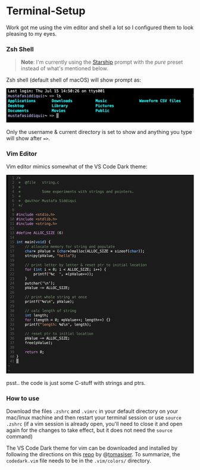# Terminal-Setup
Work got me using the vim editor and shell a lot so I configured them to look pleasing to my eyes.

### Zsh Shell

> **Note**: I'm currently using the [Starship](https://starship.rs) prompt with the *pure* preset instead of what's mentioned below.

Zsh shell (default shell of macOS) will show prompt as:

![prompt](https://github.com/mustafa-siddiqui/Terminal-Setup/blob/main/zsh_prompt.png)

Only the username & current directory is set to show and anything you type will show after `=>`.

### Vim Editor
Vim editor mimics somewhat of the VS Code Dark theme:

![vs_code](https://github.com/mustafa-siddiqui/Terminal-Setup/blob/main/vim_interface.png)

psst.. the code is just some C-stuff with strings and ptrs.

### How to use
Download the files `.zshrc` and `.vimrc` in your default directory on your mac/linux machine and then restart your terminal session or use `source .zshrc` (if a vim session is already open, you'll need to close it and open again for the changes to take effect, but it does not need the `source` command)

The VS Code Dark theme for vim can be downloaded and installed by following the directions on this [repo](https://github.com/tomasiser/vim-code-dark) by @[tomasiser](https://github.com/tomasiser). To summarize, the `codedark.vim` file needs to be in the `.vim/colors/` directory.
